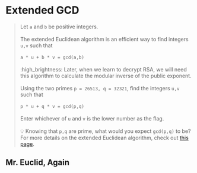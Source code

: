 # Extended GCD

> Let `a` and `b` be positive integers.\
> \
> The extended Euclidean algorithm is an efficient way to find integers `u,v` such that\
> \
> `a * u + b * v = gcd(a,b)`\
> \
> :high\_brightness: Later, when we learn to decrypt RSA, we will need this algorithm to calculate the modular inverse of the public exponent.\
> \
> Using the two primes `p = 26513, q = 32321`, find the integers `u,v` such that\
> \
> `p * u + q * v = gcd(p,q)`\
> \
> Enter whichever of `u` and `v` is the lower number as the flag.\
> \
> :bulb: Knowing that `p,q` are prime, what would you expect `gcd(p,q)` to be? For more details on the extended Euclidean algorithm, check out [this page](http://www-math.ucdenver.edu/\~wcherowi/courses/m5410/exeucalg.html).

## Mr. Euclid, Again

